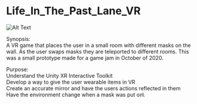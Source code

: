 # Life_In_The_Past_Lane_VR

![Alt Text](https://github.com/WCram/Life_In_The_Past_Lane_VR/blob/master/LITPL.gif)


Synopsis:\
A VR game that places the user in a small room with different masks on the wall. As the user swaps masks they are teleported to different rooms. This was a small prototype made for a game jam in October of 2020. 

Purpose:\
Understand the Unity XR Interactive Toolkit\
Develop a way to give the user wearable items in VR\
Create an accurate mirror and have the users actions reflected in them\
Have the environment change when a mask was put on\

